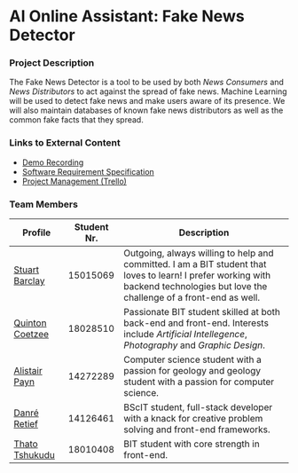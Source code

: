 # AI Online Assistant: Fake News Detector
### Project Description
The Fake News Detector is a tool to be used by both *News Consumers* and *News Distributors* to act against the spread of fake news. Machine Learning will be used to detect fake news and make users aware of its presence. We will also maintain databases of known fake news distributors as well as the common fake facts that they spread.
### Links to External Content
* [Demo Recording](https://youtu.be/cnF3ivkuhQc)
* [Software Requirement Specification](https://www.overleaf.com/read/rrhpmydtbkhr)
* [Project Management (Trello)](https://trello.com/invite/b/zb3DjGQ1/aa7c49e51f99044974cd1ade64787fc7/capstone-project)
### Team Members
| Profile | Student Nr. | Description |
|---------|-------------|-------------|
|[Stuart Barclay](https://stuey61296.github.io/)|15015069|Outgoing, always willing to help and committed. I am a BIT student that loves to learn! I prefer working with backend technologies but love the challenge of a front-end as well.|
|[Quinton Coetzee](https://quintoncoetzee.github.io/)|18028510|Passionate BIT student skilled at both back-end and front-end. Interests include *Artificial Intellegence*, *Photography* and *Graphic Design*.|
|[Alistair Payn](https://alistairpaynup.github.io/)|14272289|Computer science student with a passion for geology and geology student with a passion for computer science.|
|[Danré Retief](https://iamdanre.github.io/)|14126461|BScIT student, full-stack developer with a knack for creative problem solving and front-end frameworks.|
|[Thato Tshukudu](https://taydos.github.io/)|18010408|BIT student with core strength in front-end.|
